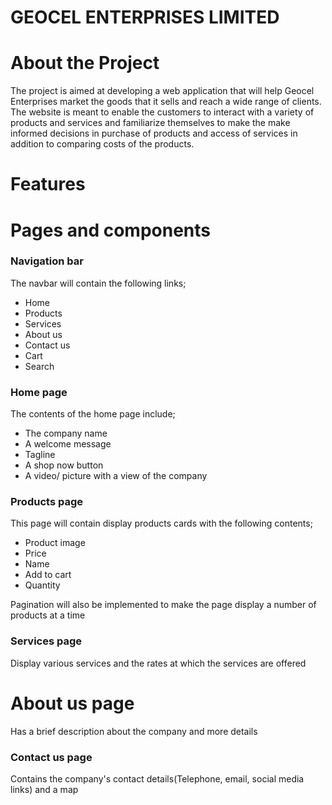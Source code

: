 # GEOCEL ENTERPRISES LIMITED
# About the Project
The project is aimed at developing a web application that will help Geocel Enterprises market the goods that it sells
and reach a wide range of clients. The website is meant to enable the customers to interact
with a variety of products and services and familiarize themselves to make the make informed
decisions in purchase of products and access of services in addition to comparing costs of the
products.

# Features
# Pages and components
### Navigation bar   
The navbar will contain the following links;
- Home
- Products
- Services
- About us
- Contact us
- Cart
- Search
### Home page
The contents of the home page include;
- The company name
- A welcome message
- Tagline
- A shop now button
- A video/ picture with a view of the company
### Products page
This page will contain display products cards with the following contents;
- Product image
- Price
- Name
- Add to cart
- Quantity

Pagination will also be implemented to make the page display a number of products at a time
### Services page
Display various services and the rates at which the services are offered
# About us page
Has a brief description about the company and more details
### Contact us page
Contains the company's contact details(Telephone, email, social media links) and a map


